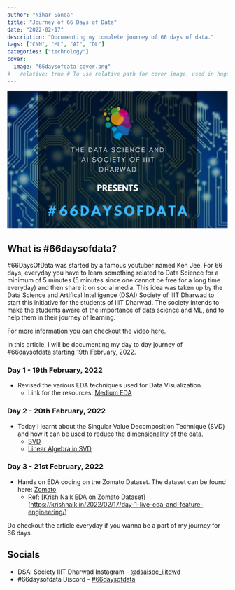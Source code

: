 ```yaml
---
author: "Nihar Sanda"
title: "Journey of 66 Days of Data"
date: "2022-02-17"
description: "Documenting my complete journey of 66 days of data."
tags: ["CNN", "ML", "AI", "DL"]
categories: ["technology"]
cover:
  image: "66daysofdata-cover.png"
#   relative: true # To use relative path for cover image, used in hugo Page-bundles
---
```


![66 Days of Data!](66daysofdata-cover.png)

## What is #66daysofdata?

#66DaysOfData was started by a famous youtuber named Ken Jee. For 66 days, everyday you have to learn something related to Data Science for a minimum of 5 minutes (5 minutes since one cannot be free for a long time everyday) and then share it on social media. This idea was taken up by the Data Science and Artifical Intelligence (DSAI) Society of IIIT Dharwad to start this initiative for the students of IIIT Dharwad. The society intends to make the students aware of the importance of data science and ML, and to help them in their journey of learning.

For more information you can checkout the video [here](https://www.youtube.com/watch?v=qV_AlRwhI3I).

In this article, I will be documenting my day to day journey of #66daysofdata starting 19th February, 2022.

### Day 1 - 19th February, 2022

- Revised the various EDA techniques used for Data Visualization.
  - Link for the resources: [Medium EDA](https://towardsdatascience.com/exploratory-data-analysis-eda-techniques-for-kaggle-competition-beginners-be4237c3c3a9)

### Day 2 - 20th February, 2022

- Today i learnt about the Singular Value Decomposition Technique (SVD) and how it can be used to reduce the dimensionality of the data.
  - [SVD](https://andrew.gibiansky.com/blog/mathematics/cool-linear-algebra-singular-value-decomposition/)
  - [Linear Algebra in SVD](https://medium.com/sho-jp/linear-algebra-101-part-9-singular-value-decomposition-svd-a6c53ed2319e)

### Day 3 - 21st February, 2022
- Hands on EDA coding on the Zomato Dataset. The dataset can be found here: [Zomato](https://www.kaggle.com/shrutimehta/zomato-restaurants-data) 
  - Ref: [Krish Naik EDA on Zomato Dataset] (https://krishnaik.in/2022/02/17/day-1-live-eda-and-feature-engineering/)

Do checkout the article everyday if you wanna be a part of my journey for 66 days.

## Socials

- DSAI Society IIIT Dharwad Instagram - [@dsaisoc_iiitdwd](https://instagram.com/dsaisoc_iiitdwd?utm_medium=copy_link)
- #66daysofdata Discord - [#66daysofdata](https://discord.gg/)
